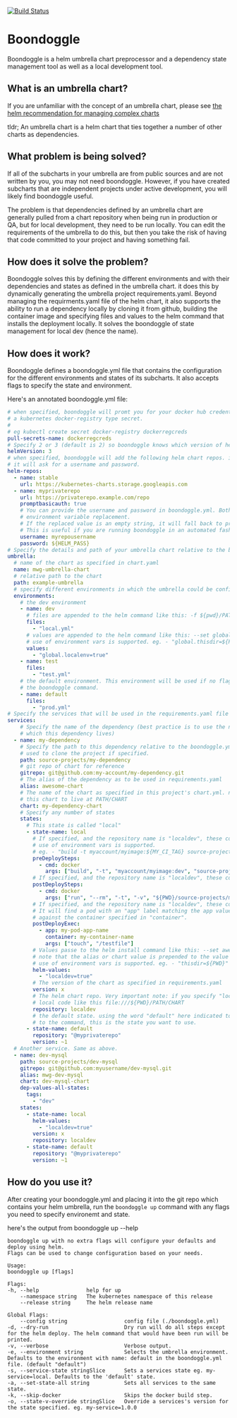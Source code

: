 [![Build Status](https://cloud.drone.io/api/badges/gmorse81/boondoggle/status.svg)](https://cloud.drone.io/gmorse81/boondoggle)
# Boondoggle

Boondoggle is a helm umbrella chart preprocessor and a dependency state management tool as well as a local development tool.

## What is an umbrella chart?

If you are unfamiliar with the concept of an umbrella chart, please see [the helm recommendation for managing complex charts](https://helm.sh/docs/howto/charts_tips_and_tricks/#complex-charts-with-many-dependencies)

tldr; An umbrella chart is a helm chart that ties together a number of other charts as dependencies.

## What problem is being solved?

If all of the subcharts in your umbrella are from public sources and are not written by you, you may not need boondoggle. However, if you have created subcharts that are independent projects under active development, you will likely find boondoggle useful.

The problem is that dependencies defined by an umbrella chart are generally pulled from a chart repository when being run in production or QA, but for local development, they need to be run locally. You can edit the requirements of the umbrella to do this, but then you take the risk of having that code committed to your project and having something fail.

## How does it solve the problem?

Boondoggle solves this by defining the different environments and with their dependencies and states as defined in the umbrella chart.  it does this by dynamically generating the umbrella project requirements.yaml. Beyond managing the requirments.yaml file of the helm chart, it also supports the ability to run a dependency locally by cloning it from github, building the container image and specifying files and values to the helm command that installs the deployment locally.  It solves the boondoggle of state management for local dev (hence the name).

## How does it work?

Boondoggle defines a boondoggle.yml file that contains the configuration for the different environments and states of its subcharts. It also accepts flags to specify the state and environment.

Here's an annotated boondoggle.yml file:

```yaml
# when specified, boondoggle will promt you for your docker hub credentials then create 
# a kubernetes docker-registry type secret.
#
# eg kubectl create secret docker-registry dockerregcreds
pull-secrets-name: dockerregcreds
# Specify 2 or 3 (default is 2) so boondoggle knows which version of helm command syntax to use.
helmVersion: 3
# when specified, boondoggle will add the following helm chart repos. if promptbasicauth is true, 
# it will ask for a username and password.
helm-repos:
  - name: stable
    url: https://kubernetes-charts.storage.googleapis.com
  - name: myprivaterepo
    url: https://privaterepo.example.com/repo
    promptbasicauth: true
    # You can provide the username and password in boondoggle.yml. Both support 
    # environment variable replacement. 
    # If the replaced value is an empty string, it will fall back to prompting for the values.
    # This is useful if you are running boondoggle in an automated fashion.
    username: myrepousername
    password: ${HELM_PASS}
# Specify the details and path of your umbrella chart relative to the boondoggle.yml file.
umbrella:
  # name of the chart as specified in chart.yaml
  name: mwg-umbrella-chart
  # relative path to the chart
  path: example-umbrella
  # specify different environments in which the umbrella could be configured
  environments:
    # the dev environment
    - name: dev
      # files are appended to the helm command like this: -f ${pwd}/PATH/local.yml
      files:
        - "local.yml"
      # values are appended to the helm command like this: --set global.localenv=true
      # use of environment vars is supported. eg. - "global.thisdir=${PWD}"
      values:
        - "global.localenv=true"
    - name: test
      files:
        - "test.yml"
    # the default environment. This environment will be used if no flags are provided to 
    # the boondoggle command.
    - name: default
      files:
        - "prod.yml"
# Specify the services that will be used in the requirements.yaml file in the umbrella chart.
services:
    # Specify the name of the dependency (best practice is to use the name of the git repo in 
    # which this dependency lives)
  - name: my-dependency
    # Specify the path to this dependency relative to the boondoggle.yml file. This will be 
    # used to clone the project if specified.
    path: source-projects/my-dependency
    # git repo of chart for reference
    gitrepo: git@github.com:my-account/my-dependency.git
    # The alias of the dependency as to be used in requirements.yaml
    alias: awesome-chart
    # The name of the chart as specified in this project's chart.yml. note: boondoggle expects 
    # this chart to live at PATH/CHART
    chart: my-dependency-chart
    # Specify any number of states
    states:
      # This state is called "local"
      - state-name: local
        # If specified, and the repository name is "localdev", these commands will be run before the helm deployment.
        # use of environment vars is supported. 
        # eg. - "build -t myaccount/myimage:${MY_CI_TAG} source-projects/my-dependency/."
        preDeploySteps:
          - cmd: docker
            args: ["build", "-t", "myaccount/myimage:dev", "source-projects/my-dependency/."]
        # If specified, and the repository name is "localdev", these commands will be run after the helm deployment.
        postDeploySteps:
          - cmd: docker
            args: ["run", "--rm", "-t", "-v", "${PWD}/source-projects/my-dependency:/usr/src/app", "-e", "NODE_ENV=development", "myaccount/myimage:dev", "npm", "install"]
        # If specified, and the repository name is "localdev", these commands will be executed inside the container. 
        # It will find a pod with an "app" label matching the app value, then exec the command specified in "args" 
        # against the container specified in "container".
        postDeployExec:
          - app: my-pod-app-name
            container: my-container-name
            args: ["touch", "/testfile"]
        # Values passe to the helm install command like this: --set awesome-chart.localdev=true 
        # note that the alias or chart value is prepended to the value automatically by boondoggle
        # use of environment vars is supported. eg. - "thisdir=${PWD}"
        helm-values:
          - "localdev=true"
        # The version of the chart as specified in requirements.yaml
        version: x
        # The helm chart repo. Very important note: if you specify "localdev" as the repo, boondoggle will use your 
        # local code like this file:///${PWD}/PATH/CHART
        repository: localdev
        # the default state. using the word "default" here indicated to boondoggle that if no other flags are supplied 
        # to the command, this is the state you want to use.
      - state-name: default
        repository: "@myprivaterepo"
        version: ~1
  # Another service. Same as above.
  - name: dev-mysql
    path: source-projects/dev-mysql
    gitrepo: git@github.com:myusername/dev-mysql.git
    alias: mwg-dev-mysql
    chart: dev-mysql-chart
    dep-values-all-states:
      tags:
        - "dev"
    states:
      - state-name: local
        helm-values:
          - "localdev=true"
        version: x
        repository: localdev
      - state-name: default
        repository: "@myprivaterepo"
        version: ~1
```

## How do you use it?

After creating your boondoggle.yml and placing it into the git repo which contains your helm umbrella, run the `boondoggle up` command with any flags you need to specify environemt and state.

here's the output from boondoggle up --help

    boondoggle up with no extra flags will configure your defaults and deploy using helm.
    Flags can be used to change configuration based on your needs.

    Usage:
    boondoggle up [flags]

    Flags:
    -h, --help               help for up
        --namespace string   The kubernetes namespace of this release
        --release string     The helm release name

    Global Flags:
        --config string                  config file (./boondoggle.yml)
    -d, --dry-run                        Dry run will do all steps except for the helm deploy. The helm command that would have been run will be printed.
    -v, --verbose                        Verbose output.
    -e, --environment string             Selects the umbrella environment. Defaults to the environment with name: default in the boondoggle.yml file. (default "default")
    -s, --service-state stringSlice      Sets a services state eg. my-service=local. Defaults to the 'default' state.
    -a, --set-state-all string           Sets all services to the same state.
    -k, --skip-docker                    Skips the docker build step.
    -o, --state-v-override stringSlice   Override a services's version for the state specified. eg. my-service=1.0.0
